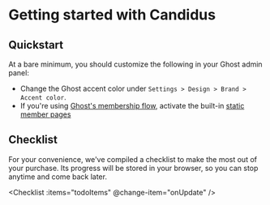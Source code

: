 <script setup>
  import {ref} from 'vue'
  import Checklist from '../../components/Checklist.vue'
  import Color from '../../components/Color.vue'
  import SiteOutput from '../../components/SiteOutput.vue';

  const localKey = 'checklist';
  const defaultChecklist = [{
    id: 1,
    done: false,
    text: "Download Candidus & upload it to your publication",
    link: "https://ghost.org/help/installing-a-theme/"
  }, {
    id: 2,
    done: false,
    text: "Adjust colors to match your brand",
    link: "/candidus-docs/customization/site/colors.html"
  }, {
    id: 3,
    done: false,
    text: "Activate additional features",
    link: "/candidus-docs/intro/features.html#candidus-theme-features"
  }, {
    id: 4,
    done: false,
    text: "Activate static membership pages",
    link: "/candidus-docs/customization/static-pages.html"
  }, {
    id: 5,
    done: false,
    text: "Add more todos to this list",
    link: ""
  }]

  const onUpdate = (changedTodo) => {
    todoItems.value = todoItems.value.map((todo) => {
      if(todo.id === changedTodo.id) {
        todo.done = !changedTodo.done
      }
      return todo;
    })
    saveLocalTodos(localKey, todoItems)
  }

  const onReset = () => {
    console.log(todoItems.value)
    todoItems.value = defaultChecklist;
    localStorage.removeItem(localKey)
  }

  const saveLocalTodos = (localKey, todoItems) => {
    localStorage.setItem(localKey, JSON.stringify(todoItems.value))
  }

  const getLocalTodos = () => {
    return JSON.parse(localStorage.getItem(localKey))
  }

  const todoItems = ref(getLocalTodos() || defaultChecklist);
</script>

# Getting started with Candidus



## Quickstart

At a bare minimum, you should customize the following in your Ghost admin panel: <br> <SiteOutput path="ghost/#/settings" />

- Change the Ghost accent color under `Settings > Design > Brand > Accent color`. <Color text="We recommend using this light blue variation - #bdc5d4" color="#bdc5d4"/>
- If you're using [Ghost's membership flow](https://ghost.org/help/topic/members/), activate the built-in [static member pages](../customization/site/static-pages.md)


## Checklist

For your convenience, we've compiled a checklist to make the most out of your purchase. Its progress will be stored in your browser, so you can stop anytime and come back later.

<Checklist :items="todoItems" @change-item="onUpdate" />
